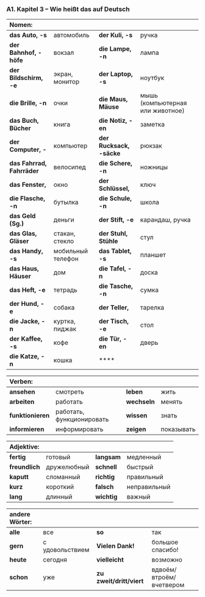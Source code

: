 ### A1. Kapitel 3 – Wie heißt das auf Deutsch

| **Nomen:** ||||
|:---|:---|:---|:---|
| **das Auto, -s** | автомобиль | **der Kuli, -s** | ручка |
| **der Bahnhof, -höfe** | вокзал | **die Lampe, -n** | лампа |
| **der Bildschirm, -e** | экран, монитор | **der Laptop, -s** | ноутбук |
| **die Brille, -n** | очки | **die Maus, Mäuse** | мышь (компьютерная или животное) |
| **das Buch, Bücher** | книга | **die Notiz, -en** | заметка |
| **der Computer, -** | компьютер | **der Rucksack, -säcke** | рюкзак |
| **das Fahrrad, Fahrräder** | велосипед | **die Schere, -n** | ножницы |
| **das Fenster,** | окно | **der Schlüssel,** | ключ |
| **die Flasche, -n** | бутылка | **die Schule, -n** | школа |
| **das Geld (Sg.)** | деньги | **der Stift, -e** | карандаш, ручка |
| **das Glas, Gläser** | стакан, стекло | **der Stuhl, Stühle** | стул |
| **das Handy, -s** | мобильный телефон | **das Tablet, -s** | планшет |
| **das Haus, Häuser** | дом | **die Tafel, -n** | доска |
| **das Heft, -e** | тетрадь | **die Tasche, -n** | сумка |
| **der Hund, -e** | собака | **der Teller,** | тарелка |
| **die Jacke, -n** | куртка, пиджак | **der Tisch, -e** | стол |
| **der Kaffee, -s** | кофе | **die Tür, -en** | дверь |
| **die Katze, -n** | кошка | **** |  |


| **Verben:** ||||
|:---|:---|:---|:---|
| **ansehen** | смотреть | **leben** | жить |
| **arbeiten** | работать | **wechseln** | менять |
| **funktionieren** | работать, функционировать | **wissen** | знать |
| **informieren** | информировать | **zeigen** | показывать |


| **Adjektive:** ||||
|:---|:---|:---|:---|
| **fertig** | готовый | **langsam** | медленный |
| **freundlich** | дружелюбный | **schnell** | быстрый |
| **kaputt** | сломанный | **richtig** | правильный |
| **kurz** | короткий | **falsch** | неправильный |
| **lang** | длинный | **wichtig** | важный |


| **andere Wörter:** ||||
|:---|:---|:---|:---|
| **alle** | все | **so** | так |
| **gern** | с удовольствием | **Vielen Dank!** | большое спасибо! |
| **heute** | сегодня | **vielleicht** | возможно |
| **schon** | уже | **zu zweit/dritt/viert** | вдвоём/втроём/вчетвером |

